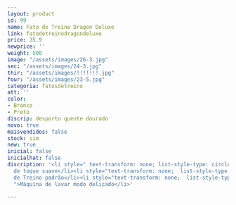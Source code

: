 ```yaml
---
layout: product
id: 99
name: Fato de Treino Dragon Deluxe
link: fatodetreinodragondeluxe
price: 35.9
newprice: ''
weight: 500
image: "/assets/images/26-3.jpg"
sec: "/assets/images/24-3.jpg"
thir: "/assets/images/!!!!!!!.jpg"
four: "/assets/images/23-5.jpg"
categoria: fatosdetreino
att: ''
color:
- Branco
- Preto
discrip: desporto quente dourado
novo: true
maisvendidos: false
stock: sim
new: true
inicial: false
inicialhat: false
discription: '<li style=" text-transform: none; list-style-type: circle; ">Tecido
  de toque suave</li><li style="text-transform: none;  list-style-type: circle; ">Fato
  de Treino padrão</li><li style="text-transform: none;  list-style-type: circle;
  ">Máquina de lavar modo delicado</li>'

---
```

